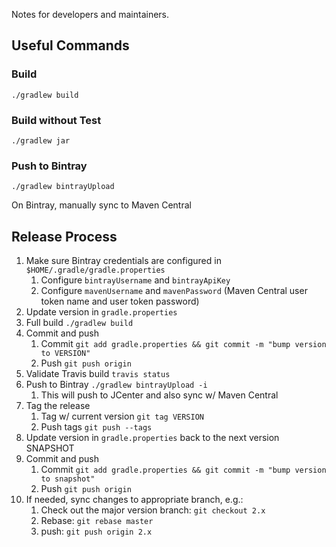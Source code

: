 Notes for developers and maintainers.

## Useful Commands

### Build
```
./gradlew build
```

### Build without Test
```
./gradlew jar
```

### Push to Bintray
```
./gradlew bintrayUpload
```

On Bintray, manually sync to Maven Central

## Release Process
1. Make sure Bintray credentials are configured in `$HOME/.gradle/gradle.properties`
   1. Configure `bintrayUsername` and `bintrayApiKey`
   1. Configure `mavenUsername` and `mavenPassword` (Maven Central user token name and user token password)
1. Update version in `gradle.properties`
1. Full build `./gradlew build`
1. Commit and push
   1. Commit `git add gradle.properties && git commit -m "bump version to VERSION"`
   1. Push `git push origin`
1. Validate Travis build `travis status`
1. Push to Bintray `./gradlew bintrayUpload -i`
   1. This will push to JCenter and also sync w/ Maven Central
1. Tag the release
   1. Tag w/ current version `git tag VERSION`
   1. Push tags `git push --tags`
1. Update version in `gradle.properties` back to the next version SNAPSHOT
1. Commit and push
   1. Commit `git add gradle.properties && git commit -m "bump version to snapshot"`
   1. Push `git push origin`
1. If needed, sync changes to appropriate branch, e.g.:
   1. Check out the major version branch: `git checkout 2.x`
   1. Rebase: `git rebase master`
   1. push: `git push origin 2.x`
